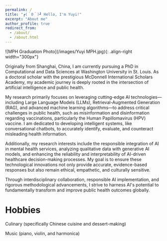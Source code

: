 ```yaml
---
permalink: /
title: "┏(＾0＾)┛ Hello, I'm Yuyi!"
excerpt: "About me"
author_profile: true
redirect_from: 
  - /about/
  - /about.html
---
```



![MPH Graduation Photo](/images/Yuyi MPH.jpg){: .align-right width="300px"}

Originally from Shanghai, China, I am currently pursuing a PhD in Computational and Data Sciences at Washington University in St. Louis. As a doctoral scholar with the prestigious McDonnell International Scholars Academy, my academic journey is deeply rooted in the intersection of artificial intelligence and public health.

My research primarily focuses on leveraging cutting-edge AI technologies—including Large Language Models (LLMs), Retrieval-Augmented Generation (RAG), and advanced machine learning algorithms—to address critical challenges in public health, such as misinformation and disinformation regarding vaccinations, particularly the Human Papillomavirus (HPV) vaccine. I am dedicated to developing intelligent systems, like conversational chatbots, to accurately identify, evaluate, and counteract misleading health information.

Additionally, my research interests include the responsible integration of AI in mental health services, analyzing qualitative data with generative AI models, and enhancing the reliability and interpretability of AI-driven healthcare decision-making processes. My goal is to ensure these technological innovations not only provide accurate, evidence-based responses but also remain ethical, empathetic, and culturally sensitive.

Through interdisciplinary collaboration, responsible AI implementation, and rigorous methodological advancements, I strive to harness AI's potential to fundamentally transform and improve public health outcomes globally.


Hobbies
======
Culinary (specifically Chinese cuisine and dessert-making)

Music (piano, violin, and harmonica)
